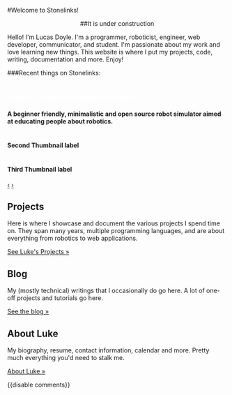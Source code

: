 <div class="hero-unit">

#Welcome to Stonelinks!

<center>

##It is under construction

</center>

Hello! I'm Lucas Doyle. I'm a programmer, roboticist, engineer, web developer, communicator, and student. I'm passionate about my work and love learning new things. This website is where I put my projects, code, writing, documentation and more. Enjoy!

</div>

<script type="text/javascript">
  $(function() {
    $('#myCarousel').carousel()
  });
</script>

###Recent things on Stonelinks:

<div id="myCarousel" class="carousel slide">
  <div class="carousel-inner">
    <div class="item">
      <a href="{{wr}}projects/stoolbotics">
        <img src="{{wr}}static/img/stoolbotics/5.png" alt="">
      </a>
      <div class="carousel-caption">
        <h3 style="color: white;">Project: Stoolbotics Robot Simulator</h3>
        <h4>A beginner friendly, minimalistic and open source robot simulator aimed at educating people about robotics.
        </h4>
      </div>
    </div>
    <div class="item">
      <a href="{{wr}}">
        <img src="http://twitter.github.com/bootstrap/assets/img/bootstrap-mdo-sfmoma-02.jpg" alt="">
      </a>
      <div class="carousel-caption">
        <h4>Second Thumbnail label</h4>
      </div>
    </div>
    <div class="item active">
      <a href="{{wr}}">
        <img src="http://twitter.github.com/bootstrap/assets/img/bootstrap-mdo-sfmoma-03.jpg" alt="">
      </a>
      <div class="carousel-caption">
        <h4>Third Thumbnail label</h4>
      </div>
    </div>
  </div>
  <a class="left carousel-control" href="#myCarousel" data-slide="prev">&#8249;</a>
  <a class="right carousel-control" href="#myCarousel" data-slide="next">&#8250;</a>
</div>


<div class="row-fluid">
  <div class="span4">
    <h2>Projects</h2>
    <p>Here is where I showcase and document the various projects I spend time on. They span many years, multiple programming languages, and are about everything from robotics to web applications.</p>
    <p><a class="btn" href="{{wr}}projects/index.html">See Luke's Projects &raquo;</a></p>
  </div>
  <div class="span4">
    <h2>Blog</h2>
    <p>My (mostly technical) writings that I occasionally do go here. A lot of one-off projects and tutorials go here.</p>
    <p><a class="btn" href="{{wr}}blog/index.html">See the blog &raquo;</a></p>
  </div>
  <div class="span4">
    <h2>About Luke</h2>
    <p>My biography, resume, contact information, calendar and more. Pretty much everything you'd need to stalk me.</p>
    <p><a class="btn" href="{{wr}}luke/index.html">About Luke &raquo;</a></p>
  </div>
</div>

{{disable comments}}
